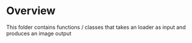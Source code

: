 # Overview
This folder contains functions / classes that takes an loader as input and produces an image output